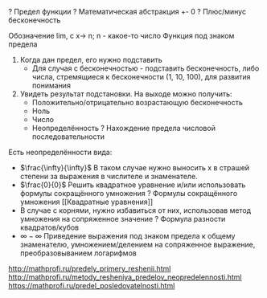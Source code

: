 ? Предел функции
? Математическая абстракция +- 0
? Плюс/минус бесконечность

Обозначение lim, с x-> n; n - какое-то число
Функция под знаком предела

1. Когда дан предел, его нужно подставить
	- Для случая с бесконечностью - подставить бесконечность, либо числа, стремящиеся к бесконечности (1, 10, 100), для развития понимания
2. Увидеть результат подстановки. На выходе можно получить:
	- Положительно/отрицательно возрастающую бесконечность
	- Ноль
	- Число
	- Неопределённость
? Нахождение предела числовой последовательности

Есть неопределённости вида:
- $\frac{\infty}{\infty}$
В таком случае нужно выносить x в страшей степени за выражения в числителе и знаменателе.
- $\frac{0}{0}$
Решить квадратное уравнение и/или использовать формулы сокращённого умножения
? Формулы сокращённого умножения
[[Квадратные уравнения]]
- В случае с корнями, нужно избавиться от них, использовав метод умножения на сопряженное значение
? Формула разности квадратов/кубов
- $\infty - \infty$
Приведение выражения под знаком предела к общему знаменателю, умножением/делением на сопряженное выражение, преобразовыванием логарифмов

http://mathprofi.ru/predely_primery_reshenii.html
http://mathprofi.ru/metody_resheniya_predelov_neopredelennosti.html
https://mathprofi.ru/predel_posledovatelnosti.html